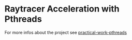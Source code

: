 # Raytracer Acceleration with Pthreads

For more infos about the project see [practical-work-pthreads](./practical-work-pthreads-november-2023-2024)
